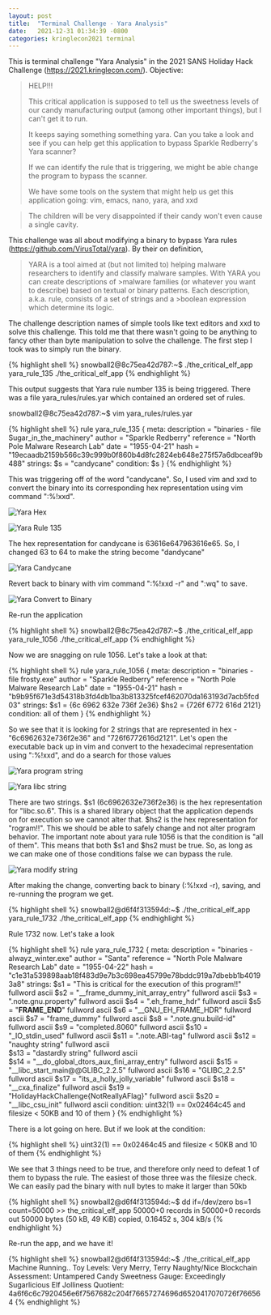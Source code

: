```yaml
---
layout: post
title:  "Terminal Challenge - Yara Analysis"
date:   2021-12-31 01:34:39 -0800
categories: kringlecon2021 terminal
---
```


This is terminal challenge "Yara Analysis" in the 2021 SANS Holiday Hack Challenge (https://2021.kringlecon.com/). Objective:

>HELP!!!
>
>This critical application is supposed to tell us the sweetness levels of our candy
>manufacturing output (among other important things), but I can't get it to run.
>
>It keeps saying something something yara. Can you take a look and see if you
>can help get this application to bypass Sparkle Redberry's Yara scanner?
>
>If we can identify the rule that is triggering, we might be able change the program
>to bypass the scanner.
>
>We have some tools on the system that might help us get this application going:
>vim, emacs, nano, yara, and xxd

>The children will be very disappointed if their candy won't even cause a single cavity.

This challenge was all about modifying a binary to bypass Yara rules (https://github.com/VirusTotal/yara). By their on definition,

>YARA is a tool aimed at (but not limited to) helping malware researchers to identify and classify malware samples. With YARA you can create descriptions of >malware families (or whatever you want to describe) based on textual or binary patterns. Each description, a.k.a. rule, consists of a set of strings and a >boolean expression which determine its logic.

The challenge description names of simple tools like text editors and xxd to solve this challenge. This told me that there wasn't going to be anything to fancy other than byte manipulation to solve the challenge. The first step I took was to simply run the binary.

{% highlight shell %}
snowball2@8c75ea42d787:~$ ./the_critical_elf_app
yara_rule_135 ./the_critical_elf_app
{% endhighlight %}

This output suggests that Yara rule number 135 is being triggered. There was a file yara_rules/rules.yar which contained an ordered set of rules.

snowball2@8c75ea42d787:~$ vim yara_rules/rules.yar


{% highlight shell %}
rule yara_rule_135 {
   meta:
      description = "binaries - file Sugar_in_the_machinery"
      author = "Sparkle Redberry"
      reference = "North Pole Malware Research Lab"
      date = "1955-04-21"
      hash = "19ecaadb2159b566c39c999b0f860b4d8fc2824eb648e275f57a6dbceaf9b488"
   strings:
      $s = "candycane"
   condition:
      $s
}
{% endhighlight %}

This was triggering off of the word "candycane". So, I used vim and xxd to convert the binary into its corresponding hex representation using vim command ":%!xxd".

![Yara Hex](/assets/kringlecon2021/yara_analysis/yara_analysis_convert_to_hex.jpg)

![Yara Rule 135](/assets/kringlecon2021/yara_analysis/yara_analysis_rule135.jpg)


The hex representation for candycane is 63616e647963616e65. So, I changed 63 to 64 to make the string become "dandycane"

![Yara Candycane](/assets/kringlecon2021/yara_analysis/yara_analysis_candycane.jpg)

Revert back to binary with vim command ":%!xxd -r" and ":wq" to save.

![Yara Convert to Binary](/assets/kringlecon2021/yara_analysis/yara_analysis_convert_to_binary.jpg)

Re-run the application

{% highlight shell %}
snowball2@8c75ea42d787:~$ ./the_critical_elf_app
yara_rule_1056 ./the_critical_elf_app
{% endhighlight %}

Now we are snagging on rule 1056. Let's take a look at that:

{% highlight shell %}
rule yara_rule_1056 {
   meta:
        description = "binaries - file frosty.exe"
        author = "Sparkle Redberry"
        reference = "North Pole Malware Research Lab"
        date = "1955-04-21"
        hash = "b9b95f671e3d54318b3fd4db1ba3b813325fcef462070da163193d7acb5fcd03"
    strings:
        $s1 = {6c 6962 632e 736f 2e36}
        $hs2 = {726f 6772 616d 2121}
    condition:
        all of them
}
{% endhighlight %}

So we see that it is looking for 2 strings that are represented in hex - "6c6962632e736f2e36" and "726f6772616d2121". Let's open the executable back up in vim and convert to the hexadecimal representation using ":%!xxd", and do a search for those values

![Yara program string](/assets/kringlecon2021/yara_analysis/yara_analysis_program.jpg)

![Yara libc string](/assets/kringlecon2021/yara_analysis/yara_analysis_libc.jpg)

There are two strings. $s1 (6c6962632e736f2e36) is the hex representation for "libc.so.6". This is a shared library object that the application depends on for execution so we cannot alter that. $hs2 is the hex representation for "rogram!!". This we should be able to safely change and not alter program behavior. The important note about yara rule 1056 is that the condition is "all of them". This means that both $s1 and $hs2 must be true. So, as long as we can make one of those conditions false we can bypass the rule.

![Yara modify string](/assets/kringlecon2021/yara_analysis/yara_analysis_modifyprogram.jpg)

After making the change, converting back to binary (:%!xxd -r), saving, and re-running the program we get.

{% highlight shell %}
snowball2@d6f4f313594d:~$ ./the_critical_elf_app
yara_rule_1732 ./the_critical_elf_app
{% endhighlight %}

Rule 1732 now. Let's take a look

{% highlight shell %}
rule yara_rule_1732 {
   meta:
      description = "binaries - alwayz_winter.exe"
      author = "Santa"
      reference = "North Pole Malware Research Lab"
      date = "1955-04-22"
      hash = "c1e31a539898aab18f483d9e7b3c698ea45799e78bddc919a7dbebb1b40193a8"
   strings:
      $s1 = "This is critical for the execution of this program!!" fullword ascii
      $s2 = "__frame_dummy_init_array_entry" fullword ascii
      $s3 = ".note.gnu.property" fullword ascii
      $s4 = ".eh_frame_hdr" fullword ascii
      $s5 = "__FRAME_END__" fullword ascii
      $s6 = "__GNU_EH_FRAME_HDR" fullword ascii
      $s7 = "frame_dummy" fullword ascii
      $s8 = ".note.gnu.build-id" fullword ascii
      $s9 = "completed.8060" fullword ascii
      $s10 = "_IO_stdin_used" fullword ascii
      $s11 = ".note.ABI-tag" fullword ascii
      $s12 = "naughty string" fullword ascii  
      $s13 = "dastardly string" fullword ascii  
      $s14 = "__do_global_dtors_aux_fini_array_entry" fullword ascii
      $s15 = "__libc_start_main@@GLIBC_2.2.5" fullword ascii
      $s16 = "GLIBC_2.2.5" fullword ascii
      $s17 = "its_a_holly_jolly_variable" fullword ascii
      $s18 = "__cxa_finalize" fullword ascii
      $s19 = "HolidayHackChallenge{NotReallyAFlag}" fullword ascii
      $s20 = "__libc_csu_init" fullword ascii
   condition:
      uint32(1) == 0x02464c45 and filesize < 50KB and
      10 of them
}
{% endhighlight %}

There is a lot going on here. But if we look at the condition:

{% highlight shell %}
uint32(1) == 0x02464c45 and filesize < 50KB and
10 of them
{% endhighlight %}

We see that 3 things need to be true, and therefore only need to defeat 1 of them to bypass the rule. The easiest of those three was the filesize check. We can easily pad the binary with null bytes to make it larger than 50kb

{% highlight shell %}
snowball2@d6f4f313594d:~$ dd if=/dev/zero bs=1 count=50000 >> the_critical_elf_app
50000+0 records in
50000+0 records out
50000 bytes (50 kB, 49 KiB) copied, 0.16452 s, 304 kB/s
{% endhighlight %}

Re-run the app, and we have it!

{% highlight shell %}
snowball2@d6f4f313594d:~$ ./the_critical_elf_app
Machine Running..
Toy Levels: Very Merry, Terry
Naughty/Nice Blockchain Assessment: Untampered
Candy Sweetness Gauge: Exceedingly Sugarlicious
Elf Jolliness Quotient: 4a6f6c6c7920456e6f7567682c204f76657274696d6520417070726f766564
{% endhighlight %}
